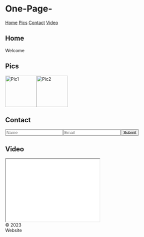 # One-Page-<!DOCTYPE html>
<html lang="en">
<head>
    <meta charset="UTF-8">
    <meta name="viewport" content="width=device-width, initial-scale=1.0">
    <title>One-Page Website</title>
</head>
<body>
    <nav>
        <a href="#home">Home</a> <a href="#pics">Pics</a> <a href="#contact">Contact</a> <a href="#video">Video</a>
    </nav>
    <section id="home"><h1>Home</h1><p>Welcome</p></section>
    <section id="pics"><h2>Pics</h2><img src="p.jpg" alt="Pic1" width="100"><img src="p.jpg" alt="Pic2" width="100"></section>
    <section id="contact"><h2>Contact</h2><form><input type="text" placeholder="Name"><input type="email" placeholder="Email"><button>Submit</button></form></section>
    <section id="video"><h2>Video</h2><iframe src="v.mp4" width="300" height="200"></iframe></section>
    <footer>&copy; 2023</footer>
</body>
</html>Website
